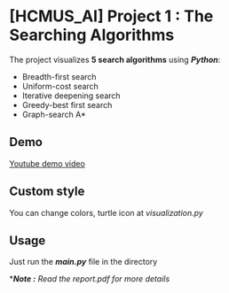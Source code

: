 # [HCMUS_AI] Project 1 : The Searching Algorithms
 

The project visualizes **5 search algorithms**  using ***Python***:
- Breadth-first search 
- Uniform-cost search
- Iterative deepening search
- Greedy-best first search
- Graph-search A*

## Demo

[Youtube demo video](https://youtu.be/6LfAM6cKOvM)

## Custom style

You can change colors, turtle icon at _visualization.py_

## Usage

Just run the ***main.py*** file in the directory

****Note :*** *Read the report.pdf for more details*
